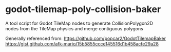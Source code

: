 # godot-tilemap-poly-collision-baker
A tool script for Godot TileMap nodes to generate CollisionPolygon2D nodes from the TileMap physics and merge contiguous polygons

Generally referenced from:
https://github.com/popcar2/GodotTilemapBaker
https://gist.github.com/afk-mario/15b5855ccce145516d1b458acfe29a28
